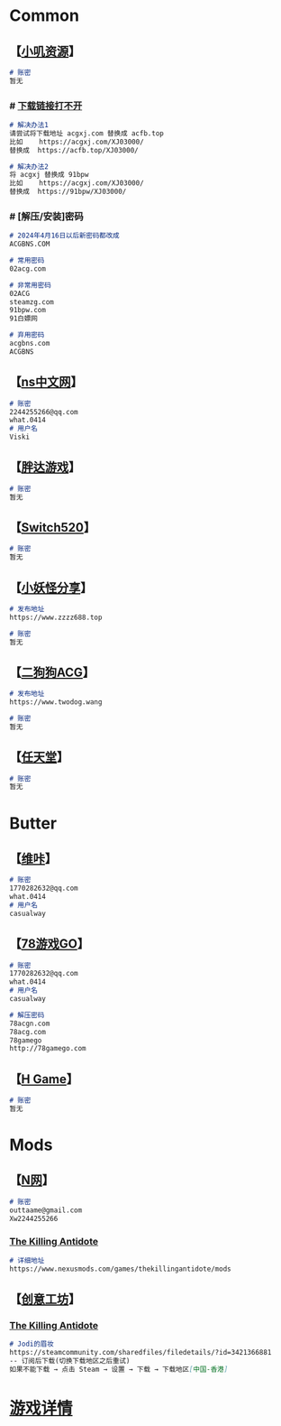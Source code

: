 # Common

## 【[小叽资源](https://steamzg.com)】

```markdown
# 账密
暂无
```

### # [下载链接打不开](https://steamzg.com/30930)

```markdown
# 解决办法1
请尝试将下载地址 acgxj.com 替换成 acfb.top
比如    https://acgxj.com/XJ03000/
替换成  https://acfb.top/XJ03000/

# 解决办法2
将 acgxj 替换成 91bpw
比如    https://acgxj.com/XJ03000/
替换成  https://91bpw/XJ03000/
```

### # [解压/安装]密码

```markdown
# 2024年4月16日以后新密码都改成
ACGBNS.COM

# 常用密码
02acg.com

# 非常用密码
02ACG
steamzg.com
91bpw.com
91白嫖网

# 弃用密码
acgbns.com
ACGBNS
```

## 【[ns中文网](https://www.ns211.com)】

```markdown
# 账密
2244255266@qq.com
what.0414
# 用户名
Viski
```

## 【[胖达游戏](https://www.pangdagame.com)】

```markdown
# 账密
暂无
```

## 【[Switch520](https://www.gamer520.com)】

```markdown
# 账密
暂无
```

## 【[小妖怪分享](https://www.xyg688.com)】

```markdown
# 发布地址
https://www.zzzz688.top

# 账密
暂无
```

## 【[二狗狗ACG](https://www.2gouacg.com)】

```markdown
# 发布地址
https://www.twodog.wang

# 账密
暂无
```

## 【[任天堂](https://www.nintendo.com)】

```markdown
# 账密
暂无
```

# Butter

## 【[维咔](https://www.vikacg.com)】

```markdown
# 账密
1770282632@qq.com
what.0414
# 用户名
casualway
```

## 【[78游戏GO](http://78gamingacg.com)】

```markdown
# 账密
1770282632@qq.com
what.0414
# 用户名
casualway

# 解压密码
78acgn.com
78acg.com
78gamego
http://78gamego.com
```

## 【[H Game](https://hgamefree.info)】

```markdown
# 账密
暂无
```

# Mods

## 【[N网](https://www.nexusmods.com)】

```markdown
# 账密
outtaame@gmail.com
Xw2244255266
```

### [The Killing Antidote](https://www.nexusmods.com/games/thekillingantidote)

```markdown
# 详细地址
https://www.nexusmods.com/games/thekillingantidote/mods
```

## 【[创意工坊](https://steamcommunity.com/workshop)】

### [The Killing Antidote](https://steamcommunity.com/app/2254890/workshop)

```markdown
# Jodi的眉妆
https://steamcommunity.com/sharedfiles/filedetails/?id=3421366881
-- 订阅后下载(切换下载地区之后重试)
如果不能下载 → 点击 Steam → 设置 → 下载 → 下载地区[中国-香港]
```

# [游戏详情](./Detail.md)

